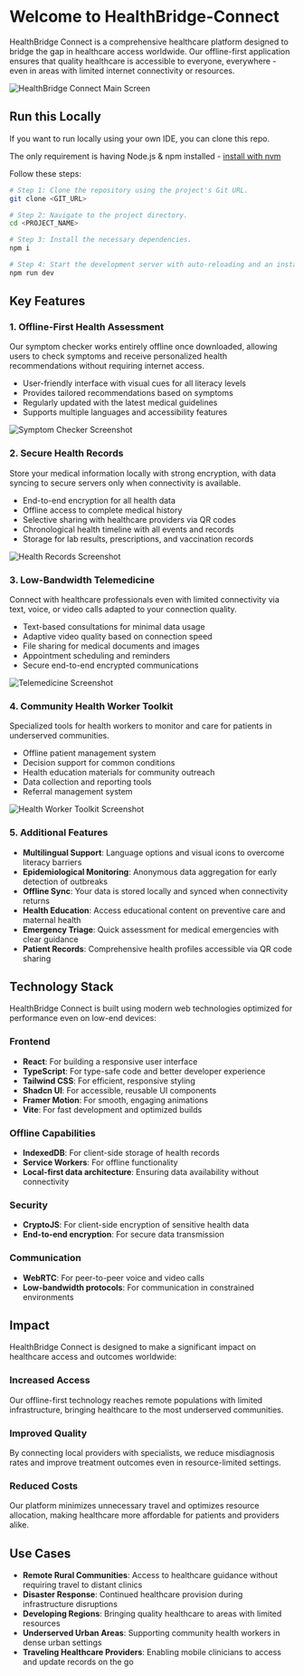 # Welcome to HealthBridge-Connect

HealthBridge Connect is a comprehensive healthcare platform designed to bridge the gap in healthcare access worldwide. Our offline-first application ensures that quality healthcare is accessible to everyone, everywhere - even in areas with limited internet connectivity or resources.

![HealthBridge Connect Main Screen](https://placeholder.com/add-your-homepage-screenshot-here)

## Run this Locally

If you want to run locally using your own IDE, you can clone this repo.

The only requirement is having Node.js & npm installed - [install with nvm](https://github.com/nvm-sh/nvm#installing-and-updating)

Follow these steps:

```sh
# Step 1: Clone the repository using the project's Git URL.
git clone <GIT_URL>

# Step 2: Navigate to the project directory.
cd <PROJECT_NAME>

# Step 3: Install the necessary dependencies.
npm i

# Step 4: Start the development server with auto-reloading and an instant preview.
npm run dev
```

## Key Features

### 1. Offline-First Health Assessment

Our symptom checker works entirely offline once downloaded, allowing users to check symptoms and receive personalized health recommendations without requiring internet access.

- User-friendly interface with visual cues for all literacy levels
- Provides tailored recommendations based on symptoms
- Regularly updated with the latest medical guidelines
- Supports multiple languages and accessibility features

![Symptom Checker Screenshot](https://placeholder.com/add-your-symptom-checker-screenshot-here)

### 2. Secure Health Records

Store your medical information locally with strong encryption, with data syncing to secure servers only when connectivity is available.

- End-to-end encryption for all health data
- Offline access to complete medical history
- Selective sharing with healthcare providers via QR codes
- Chronological health timeline with all events and records
- Storage for lab results, prescriptions, and vaccination records

![Health Records Screenshot](https://placeholder.com/add-your-health-records-screenshot-here)

### 3. Low-Bandwidth Telemedicine

Connect with healthcare professionals even with limited connectivity via text, voice, or video calls adapted to your connection quality.

- Text-based consultations for minimal data usage
- Adaptive video quality based on connection speed
- File sharing for medical documents and images
- Appointment scheduling and reminders
- Secure end-to-end encrypted communications

![Telemedicine Screenshot](https://placeholder.com/add-your-telemedicine-screenshot-here)

### 4. Community Health Worker Toolkit

Specialized tools for health workers to monitor and care for patients in underserved communities.

- Offline patient management system
- Decision support for common conditions
- Health education materials for community outreach
- Data collection and reporting tools
- Referral management system

![Health Worker Toolkit Screenshot](https://placeholder.com/add-your-health-worker-screenshot-here)

### 5. Additional Features

- **Multilingual Support**: Language options and visual icons to overcome literacy barriers
- **Epidemiological Monitoring**: Anonymous data aggregation for early detection of outbreaks
- **Offline Sync**: Your data is stored locally and synced when connectivity returns
- **Health Education**: Access educational content on preventive care and maternal health
- **Emergency Triage**: Quick assessment for medical emergencies with clear guidance
- **Patient Records**: Comprehensive health profiles accessible via QR code sharing

## Technology Stack

HealthBridge Connect is built using modern web technologies optimized for performance even on low-end devices:

### Frontend
- **React**: For building a responsive user interface
- **TypeScript**: For type-safe code and better developer experience
- **Tailwind CSS**: For efficient, responsive styling
- **Shadcn UI**: For accessible, reusable UI components
- **Framer Motion**: For smooth, engaging animations
- **Vite**: For fast development and optimized builds

### Offline Capabilities
- **IndexedDB**: For client-side storage of health records
- **Service Workers**: For offline functionality
- **Local-first data architecture**: Ensuring data availability without connectivity

### Security
- **CryptoJS**: For client-side encryption of sensitive health data
- **End-to-end encryption**: For secure data transmission

### Communication
- **WebRTC**: For peer-to-peer voice and video calls
- **Low-bandwidth protocols**: For communication in constrained environments

## Impact

HealthBridge Connect is designed to make a significant impact on healthcare access and outcomes worldwide:

### Increased Access
Our offline-first technology reaches remote populations with limited infrastructure, bringing healthcare to the most underserved communities.

### Improved Quality
By connecting local providers with specialists, we reduce misdiagnosis rates and improve treatment outcomes even in resource-limited settings.

### Reduced Costs
Our platform minimizes unnecessary travel and optimizes resource allocation, making healthcare more affordable for patients and providers alike.

## Use Cases

- **Remote Rural Communities**: Access to healthcare guidance without requiring travel to distant clinics
- **Disaster Response**: Continued healthcare provision during infrastructure disruptions
- **Developing Regions**: Bringing quality healthcare to areas with limited resources
- **Underserved Urban Areas**: Supporting community health workers in dense urban settings
- **Traveling Healthcare Providers**: Enabling mobile clinicians to access and update records on the go

